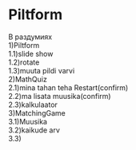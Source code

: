 # Piltform
В раздумиях<br>
1)Piltform<br>
1.1)slide show<br>
1.2)rotate<br>
1.3)muuta pildi varvi<br>
2)MathQuiz<br>
2.1)mina tahan teha Restart(confirm)<br>
2.2)ma lisata muusika(confirm)<br>
2.3)kalkulaator<br>
3)MatchingGame<br>
3.1)Muusika<br>
3.2)kaikude arv<br>
3.3)<br>
